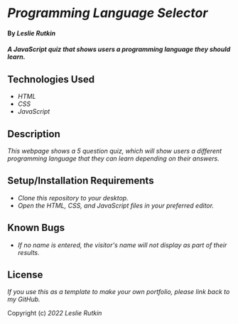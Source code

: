 # _Programming Language Selector_

#### By _Leslie Rutkin_

#### _A JavaScript quiz that shows users a programming language they should learn._

## Technologies Used

* _HTML_
* _CSS_
* _JavaScript_

## Description

_This webpage shows a 5 question quiz, which will show users a different programming language that they can learn depending on their answers._

## Setup/Installation Requirements

* _Clone this repository to your desktop._
* _Open the HTML, CSS, and JavaScript files in your preferred editor._

## Known Bugs

* _If no name is entered, the visitor's name will not display as part of their results._

## License 

_If you use this as a template to make your own portfolio, please link back to my GitHub._

Copyright (c) _2022_ _Leslie Rutkin_
